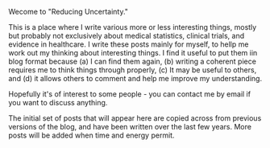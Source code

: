 Wecome to "Reducing Uncertainty."

This is a place where I write various more or less interesting things, mostly but probably not exclusively about medical statistics, clinical trials, and evidence in healthcare. I write these posts mainly for myself, to hellp me work out my thinking  about interesting things. I find it useful to put them iin blog format because (a) I can find them again, (b) writing a coherent piece requires me to think things through  properly, (c) It may be useful to others, and (d) it allows others to comment and help me improve my understanding.

Hopefully it's of interest to some people - you can contact me by email if you want to discuss anything.

The initial set of posts that will appear here are copied across from previous versions of the blog, and have been written over the last few years. More posts will be added when time and energy permit.

